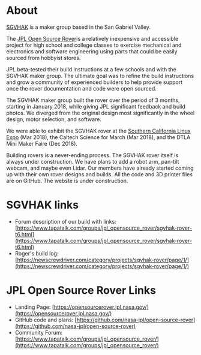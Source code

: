 # About 
[SGVHAK](http://www.sgvhak.org/) is a maker group based in the San Gabriel Valley.

The [JPL Open Source Rover](https://opensourcerover.jpl.nasa.gov/)is a relatively inexpensive and accessible project for high school and college classes to exercise mechanical and electronics and software engineering using parts that could be easily sourced from hobbyist stores. 

JPL beta-tested their build instructions at a few schools and with the SGVHAK maker group. The ultimate goal was to refine the build instructions and grow a community of experienced builders to help provide support once the rover documentation and code were open sourced.

The SGVHAK maker group built the rover over the period of 3 months, starting in January 2018, while giving JPL significant feedback and build photos.   We diverged from the original design most significantly in the wheel design, motor selection, and software. 

We were able to exhibit the SGVHAK rover at the [Southern California Linux Expo](http://www.socallinuxexpo.org) (Mar 2018), the Caltech Science for March (Mar 2018), and the DTLA Mini Maker Faire (Dec 2018).

Building rovers is a never-ending process.  The SGVHAK rover itself is always under construction.    We have plans to add a robot arm, pan-tilt webcam, and maybe even Lidar.   Our members have already started coming up with their own rover designs and builds.  All the code and 3D printer files are on GitHub.  The webste is under construction.

# SGVHAK links
* Forum description of our build with links: [https://www.tapatalk.com/groups/jpl_opensource_rover/sgvhak-rover-t6.html](https://www.tapatalk.com/groups/jpl_opensource_rover/sgvhak-rover-t6.html)
* Roger's build log: [https://newscrewdriver.com/category/projects/sgvhak-rover/page/1/](https://newscrewdriver.com/category/projects/sgvhak-rover/page/1/)

# JPL Open Source Rover Links
* Landing Page: [https://opensourcerover.jpl.nasa.gov/](https://opensourcerover.jpl.nasa.gov/)
* GitHub code and plans: [https://github.com/nasa-jpl/open-source-rover](https://github.com/nasa-jpl/open-source-rover)
* Community Forum: [https://www.tapatalk.com/groups/jpl_opensource_rover/](https://www.tapatalk.com/groups/jpl_opensource_rover/)
